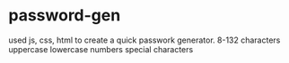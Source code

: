 # password-gen
used js, css, html to create a quick passwork generator.
8-132 characters
uppercase
lowercase
numbers
special characters
